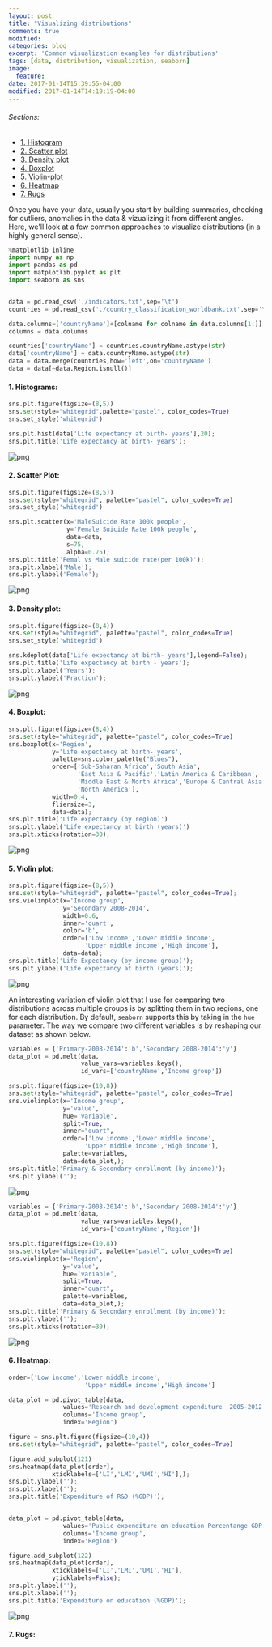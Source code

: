 ```yaml
---
layout: post
title: "Visualizing distributions"
comments: true
modified:
categories: blog
excerpt: 'Common visualization examples for distributions'
tags: [data, distribution, visualization, seaborn]
image:
  feature:
date: 2017-01-14T15:39:55-04:00
modified: 2017-01-14T14:19:19-04:00
---
```


###### Sections:

* [1. Histogram](#1-histogram)
* [2. Scatter plot](#2-scatter-plot)
* [3. Density plot](#3-density-plot)
* [4. Boxplot](#4-boxplot)
* [5. Violin-plot](#5-violin-plot)
* [6. Heatmap](#6-heatmap)
* [7. Rugs](#7-rugs)

Once you have your data, usually you start by building summaries, checking for outliers, anomalies in the data & vizualizing it from different angles. Here, we'll look at a few common approaches to visualize distributions (in a highly general sense).



```python
%matplotlib inline
import numpy as np
import pandas as pd
import matplotlib.pyplot as plt
import seaborn as sns


data = pd.read_csv('./indicators.txt',sep='\t')
countries = pd.read_csv('./country_classification_worldbank.txt',sep='\t')

data.columns=['countryName']+[colname for colname in data.columns[1:]]
columns = data.columns

countries['countryName'] = countries.countryName.astype(str)
data['countryName'] = data.countryName.astype(str)
data = data.merge(countries,how='left',on='countryName')
data = data[~data.Region.isnull()]
```

#### 1. Histograms:


```python
sns.plt.figure(figsize=(8,5))
sns.set(style="whitegrid",palette="pastel", color_codes=True)
sns.set_style('whitegrid')

sns.plt.hist(data['Life expectancy at birth- years'],20);
sns.plt.title('Life expectancy at birth- years');
```


![png](\images\blog\distributions\output_5_0.png)


#### 2. Scatter Plot:


```python
sns.plt.figure(figsize=(8,5))
sns.set(style="whitegrid", palette="pastel", color_codes=True)
sns.set_style('whitegrid')

sns.plt.scatter(x='MaleSuicide Rate 100k people',
                y='Female Suicide Rate 100k people',
                data=data,
                s=75,
                alpha=0.75);
sns.plt.title('Femal vs Male suicide rate(per 100k)');
sns.plt.xlabel('Male');
sns.plt.ylabel('Female');
```


![png](\images\blog\distributions\output_7_0.png)


#### 3. Density plot:


```python
sns.plt.figure(figsize=(8,4))
sns.set(style="whitegrid", palette="pastel", color_codes=True)
sns.set_style('whitegrid')

sns.kdeplot(data['Life expectancy at birth- years'],legend=False);
sns.plt.title('Life expectancy at birth - years');
sns.plt.xlabel('Years');
sns.plt.ylabel('Fraction');
```


![png](\images\blog\distributions\output_9_0.png)


#### 4. Boxplot:


```python
sns.plt.figure(figsize=(8,4))
sns.set(style="whitegrid", palette="pastel", color_codes=True)
sns.boxplot(x='Region',
            y='Life expectancy at birth- years',
            palette=sns.color_palette("Blues"),
            order=['Sub-Saharan Africa','South Asia',
                   'East Asia & Pacific','Latin America & Caribbean',
                   'Middle East & North Africa','Europe & Central Asia',
                   'North America'],
            width=0.4,
            fliersize=3,
            data=data);
sns.plt.title('Life expectancy (by region)')
sns.plt.ylabel('Life expectancy at birth (years)')
sns.plt.xticks(rotation=30);
```


![png](\images\blog\distributions\output_11_0.png)


#### 5. Violin plot:


```python
sns.plt.figure(figsize=(8,5))
sns.set(style="whitegrid", palette="pastel", color_codes=True);
sns.violinplot(x='Income group',
               y='Secondary 2008-2014',
               width=0.6,
               inner='quart',
               color='b',
               order=['Low income','Lower middle income',
                     'Upper middle income','High income'],
               data=data);
sns.plt.title('Life Expectancy (by income group)');
sns.plt.ylabel('Life expectancy at birth (years)');
```


![png](\images\blog\distributions\output_13_0.png)


An interesting variation of violin plot that I use for comparing two distributions across multiple groups is by splitting them in two regions, one for each distribution. By default, `seaborn` supports this by taking in the `hue` parameter. The way we compare two different variables is by reshaping our dataset as shown below.


```python
variables = {'Primary-2008-2014':'b','Secondary 2008-2014':'y'}
data_plot = pd.melt(data,
                    value_vars=variables.keys(),
                    id_vars=['countryName','Income group'])

sns.plt.figure(figsize=(10,8))
sns.set(style="whitegrid", palette="pastel", color_codes=True)
sns.violinplot(x='Income group',
               y='value',
               hue='variable',
               split=True,
               inner="quart",
               order=['Low income','Lower middle income',
                     'Upper middle income','High income'],
               palette=variables,
               data=data_plot,);
sns.plt.title('Primary & Secondary enrollment (by income)');
sns.plt.ylabel('');
```


![png](\images\blog\distributions\output_15_0.png)



```python
variables = {'Primary-2008-2014':'b','Secondary 2008-2014':'y'}
data_plot = pd.melt(data,
                    value_vars=variables.keys(),
                    id_vars=['countryName','Region'])

sns.plt.figure(figsize=(10,8))
sns.set(style="whitegrid", palette="pastel", color_codes=True)
sns.violinplot(x='Region',
               y='value',
               hue='variable',
               split=True,
               inner="quart",
               palette=variables,
               data=data_plot,);
sns.plt.title('Primary & Secondary enrollment (by income)');
sns.plt.ylabel('');
sns.plt.xticks(rotation=30);
```


![png](\images\blog\distributions\output_16_0.png)


#### 6. Heatmap:


```python
order=['Low income','Lower middle income',
                     'Upper middle income','High income']

data_plot = pd.pivot_table(data,
               values='Research and development expenditure  2005-2012',
               columns='Income group',
               index='Region')

figure = sns.plt.figure(figsize=(10,4))
sns.set(style="whitegrid", palette="pastel", color_codes=True)

figure.add_subplot(121)
sns.heatmap(data_plot[order],
            xticklabels=['LI','LMI','UMI','HI'],);
sns.plt.ylabel('');
sns.plt.xlabel('');
sns.plt.title('Expenditure of R&D (%GDP)');


data_plot = pd.pivot_table(data,
               values='Public expenditure on education Percentange GDP',
               columns='Income group',
               index='Region')

figure.add_subplot(122)
sns.heatmap(data_plot[order],
            xticklabels=['LI','LMI','UMI','HI'],
            yticklabels=False);
sns.plt.ylabel('');
sns.plt.xlabel('');
sns.plt.title('Expenditure on education (%GDP)');
```


![png](\images\blog\distributions\output_18_0.png)


#### 7. Rugs:
